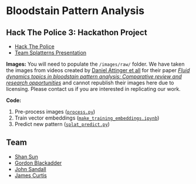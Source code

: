 # Bloodstain Pattern Analysis

## Hack The Police 3: Hackathon Project
- [Hack The Police](https://hackthepolice.com/london)
- [Team Splatterns Presentation](https://github.com/john-sandall/splatterns/blob/master/2018_12_09%20-%20Hack%20The%20Police%20-%20Team%20Splattern%20-%20Presentation.pdf)

**Images:** You will need to populate the `/images/raw/` folder. We have taken the images from videos created by [Daniel Attinger et all](https://lib.dr.iastate.edu/me_pubs/) for their paper [_Fluid dynamics topics in bloodstain pattern analysis: Comparative review and research opportunities_](https://core.ac.uk/download/pdf/38936183.pdf) and cannot republish their images here due to licensing. Please contact us if you are interested in replicating our work.

**Code:**
1. Pre-process images ([`process.py`](https://github.com/john-sandall/splatterns/blob/master/src/process.py))
2. Train vector embeddings ([`make_training_embeddings.ipynb`](https://github.com/john-sandall/splatterns/blob/master/src/make_training_embeddings.ipynb))
3. Predict new pattern ([`splat_predict.py`](https://github.com/john-sandall/splatterns/blob/master/src/splat_predict.py))

## Team
- [Shan Sun](https://github.com/bobbleoxs/)
- [Gordon Blackadder](https://github.com/asos-gordon)
- [John Sandall](https://twitter.com/john_sandall)
- [James Curtis](https://twitter.com/jamescurtis29)
